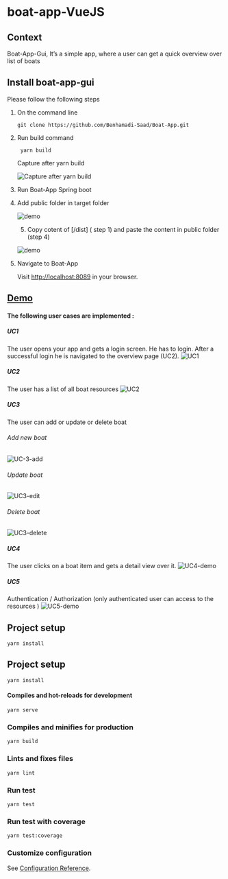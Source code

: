 # boat-app-VueJS

## Context
Boat-App-Gui, It’s a simple app, where a user can get a quick overview over list of boats

## Install boat-app-gui 
Please follow the following steps

1) On the command line
    ```
    git clone https://github.com/Benhamadi-Saad/Boat-App.git
    ```
2) Run build command  
     ```
      yarn build
    ```
   Capture after yarn build
   
   ![Capture after yarn build](demo/Capture_after_yarn_build.PNG)
   
3) Run Boat-App Spring boot 

4) Add public folder in target folder

   ![demo](demo/Capture_add_folder_public_in_Target_folder.PNG)

    5) Copy cotent of [/dist] ( step 1) and paste the content in public folder (step 4)

   ![demo](demo/Capture_after_past_content_of_dist.PNG)
   
 6) Navigate to Boat-App
   
       Visit [http://localhost:8089](http://localhost:8089) in your browser.
       
## [Demo](demo/demo.gif)
#### The following user cases are implemented : 

##### UC1

The user opens your app and gets a login screen. He has to login. After a successful login he is navigated to
the overview page (UC2).
![UC1](demo/UC1.gif)
##### UC2

The user has a list of all boat resources
![UC2](demo/UC2.gif)
##### UC3

The user can add or update or delete boat
###### Add new boat
![UC-3-add](demo/UC3-add.gif)
###### Update boat
![UC3-edit](demo/UC3-edit.gif)
###### Delete boat
![UC3-delete](demo/UC3-delete.gif)
##### UC4

The user clicks on a boat item and gets a detail view over it.
![UC4-demo](demo/UC-4.gif)
##### UC5

Authentication / Authorization (only authenticated user can access to the resources )
![UC5-demo](demo/UC-Authozisation.gif)
      

## Project setup
```
yarn install
```

## Project setup
```
yarn install
```

#### Compiles and hot-reloads for development
```
yarn serve
```

### Compiles and minifies for production
```
yarn build
```

### Lints and fixes files
```
yarn lint
```
### Run test
```
yarn test
```
### Run test with coverage
```
yarn test:coverage
```

### Customize configuration
See [Configuration Reference](https://cli.vuejs.org/config/).
